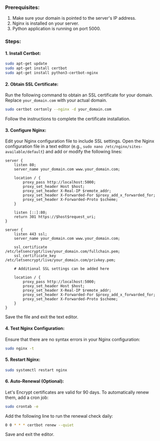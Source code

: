 ### Prerequisites:
1. Make sure your domain is pointed to the server's IP address.
2. Nginx is installed on your server.
3. Python application is running on port 5000.

### Steps:

#### 1. Install Certbot:
```bash
sudo apt-get update
sudo apt-get install certbot
sudo apt-get install python3-certbot-nginx
```

#### 2. Obtain SSL Certificate:
Run the following command to obtain an SSL certificate for your domain. Replace `your_domain.com` with your actual domain.
```bash
sudo certbot certonly --nginx -d your_domain.com
```
Follow the instructions to complete the certificate installation.

#### 3. Configure Nginx:
Edit your Nginx configuration file to include SSL settings. Open the Nginx configuration file in a text editor (e.g., `sudo nano /etc/nginx/sites-available/default`) and add or modify the following lines:

```nginx
server {
    listen 80;
    server_name your_domain.com www.your_domain.com;

    location / {
        proxy_pass http://localhost:5000;
        proxy_set_header Host $host;
        proxy_set_header X-Real-IP $remote_addr;
        proxy_set_header X-Forwarded-For $proxy_add_x_forwarded_for;
        proxy_set_header X-Forwarded-Proto $scheme;
    }

    listen [::]:80;
    return 301 https://$host$request_uri;
}

server {
    listen 443 ssl;
    server_name your_domain.com www.your_domain.com;

    ssl_certificate /etc/letsencrypt/live/your_domain.com/fullchain.pem;
    ssl_certificate_key /etc/letsencrypt/live/your_domain.com/privkey.pem;

    # Additional SSL settings can be added here

    location / {
        proxy_pass http://localhost:5000;
        proxy_set_header Host $host;
        proxy_set_header X-Real-IP $remote_addr;
        proxy_set_header X-Forwarded-For $proxy_add_x_forwarded_for;
        proxy_set_header X-Forwarded-Proto $scheme;
    }
}
```

Save the file and exit the text editor.

#### 4. Test Nginx Configuration:
Ensure that there are no syntax errors in your Nginx configuration:
```bash
sudo nginx -t
```

#### 5. Restart Nginx:
```bash
sudo systemctl restart nginx
```

#### 6. Auto-Renewal (Optional):
Let's Encrypt certificates are valid for 90 days. To automatically renew them, add a cron job:
```bash
sudo crontab -e
```

Add the following line to run the renewal check daily:
```bash
0 0 * * * certbot renew --quiet
```

Save and exit the editor.
